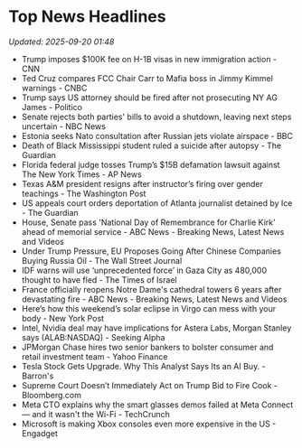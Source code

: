 # Top News Headlines

_Updated: 2025-09-20 01:48_

- Trump imposes $100K fee on H-1B visas in new immigration action - CNN
- Ted Cruz compares FCC Chair Carr to Mafia boss in Jimmy Kimmel warnings - CNBC
- Trump says US attorney should be fired after not prosecuting NY AG James - Politico
- Senate rejects both parties' bills to avoid a shutdown, leaving next steps uncertain - NBC News
- Estonia seeks Nato consultation after Russian jets violate airspace - BBC
- Death of Black Mississippi student ruled a suicide after autopsy - The Guardian
- Florida federal judge tosses Trump’s $15B defamation lawsuit against The New York Times - AP News
- Texas A&M president resigns after instructor’s firing over gender teachings - The Washington Post
- US appeals court orders deportation of Atlanta journalist detained by Ice - The Guardian
- House, Senate pass 'National Day of Remembrance for Charlie Kirk' ahead of memorial service - ABC News - Breaking News, Latest News and Videos
- Under Trump Pressure, EU Proposes Going After Chinese Companies Buying Russia Oil - The Wall Street Journal
- IDF warns will use ‘unprecedented force’ in Gaza City as 480,000 thought to have fled - The Times of Israel
- France officially reopens Notre Dame's cathedral towers 6 years after devastating fire - ABC News - Breaking News, Latest News and Videos
- Here’s how this weekend’s solar eclipse in Virgo can mess with your body - New York Post
- Intel, Nvidia deal may have implications for Astera Labs, Morgan Stanley says (ALAB:NASDAQ) - Seeking Alpha
- JPMorgan Chase hires two senior bankers to bolster consumer and retail investment team - Yahoo Finance
- Tesla Stock Gets Upgrade. Why This Analyst Says Its an AI Buy. - Barron's
- Supreme Court Doesn’t Immediately Act on Trump Bid to Fire Cook - Bloomberg.com
- Meta CTO explains why the smart glasses demos failed at Meta Connect — and it wasn't the Wi-Fi - TechCrunch
- Microsoft is making Xbox consoles even more expensive in the US - Engadget